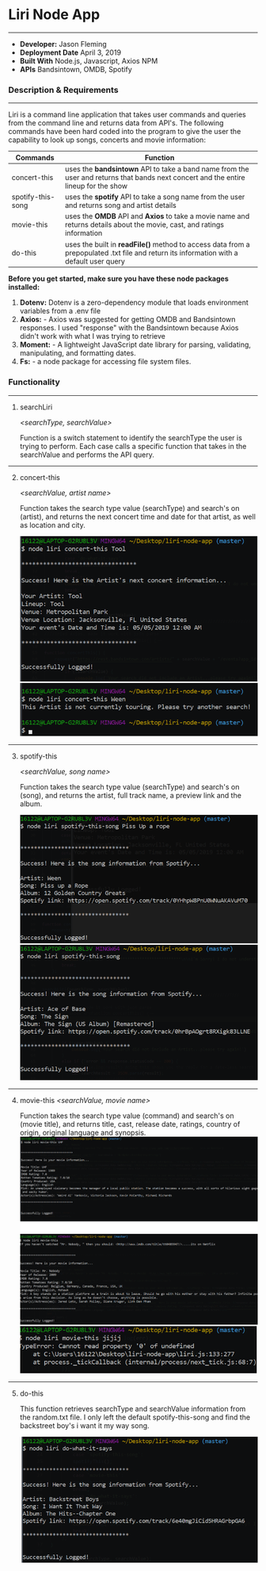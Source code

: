 # Liri Node App
---
- **Developer:** Jason Fleming
- **Deployment Date** April 3, 2019
- **Built With** Node.js, Javascript, Axios NPM
- **APIs** Bandsintown, OMDB, Spotify

### Description & Requirements
---
Liri is a command line application that takes user commands and queries from the command line and returns data from API's. The following commands have been hard coded into the program to give the user the capability to look up songs, concerts and movie information:

Commands | Function
---------|---------
concert-this | uses the **bandsintown** API to take a band name from the user and returns that bands next concert and the entire lineup for the show
spotify-this-song | uses the **spotify** API to take a song name from the user and returns song and artist details
movie-this | uses the **OMDB** API and **Axios** to take a movie name and returns details about the movie, cast, and ratings information
do-this | uses the built in **readFile()** method to access data from a prepopulated .txt file and return its information with a default user query

**Before you get started, make sure you have these node packages installed:**
1. **Dotenv:** Dotenv is a zero-dependency module that loads environment variables from a .env file
2. **Axios:** - Axios was suggested for getting OMDB and Bandsintown responses. I used "response" with the Bandsintown because Axios didn't work with what I was trying to retrieve
3. **Moment:** - A lightweight JavaScript date library for parsing, validating, manipulating, and formatting dates. 
4. **Fs:** - a node package for accessing file system files.

### Functionality
--- 
1. searchLiri

    *<searchType, searchValue>*

    Function is a switch statement to identify the searchType the user is trying to perform. Each case calls a specific function that takes in the searchValue and performs the API query.
--- 
2. concert-this 

    *<searchValue, artist name>*

    Function takes the search type value (searchType) and search's on (artist), and returns the next concert time and date for that artist, as well as location and city.

    ![image of concert-his](/assets/concertThis_success.png)
    ![image of concert-this](/assets/concertThis_notTouring.png)
--- 
3. spotify-this

     *<searchValue, song name>*

    Function takes the search type value (searchType) and search's on (song), and returns the artist, full track name, a preview link and the album.

    ![image of spotify-this](/assets/spotifyThisSong_success.png)
    ![image of spotify-this2](/assets/spotifyThisSong_nullSong.png)
--- 
4. movie-this
  *<searchValue, movie name>*

    Function takes the search type value (command) and search's on (movie title), and returns title, cast, release date, ratings, country of origin, original language and synopsis.
    ![image of movie-this](/assets/movieThis_Success.png)
    ![image of movie-this2](/assets/movieThis_nullMovie.png)
    ![image of movie-this3](/assets/movieThis_catchError.png)
--- 
5. do-this

      *<searchValue>*

    This function retrieves searchType and searchValue information from the random.txt file. I only left the default spotify-this-song and find the backstreet boy's i want it my way song.

    ![image of do-this](/assets/doWhatItSays_liriSearch.png)
